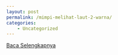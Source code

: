 ```yaml
---
layout: post
permalink: /mimpi-melihat-laut-2-warna/
categories:
    - Uncategorized
---
```


[Baca Selengkapnya](/02)